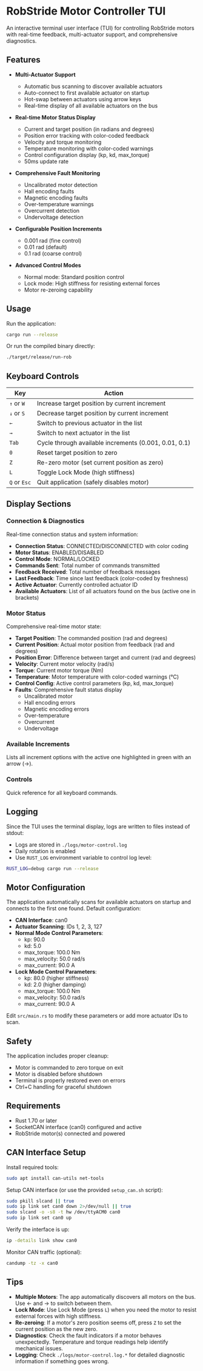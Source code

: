 # RobStride Motor Controller TUI

An interactive terminal user interface (TUI) for controlling RobStride motors with real-time feedback, multi-actuator support, and comprehensive diagnostics.

## Features

- **Multi-Actuator Support**
  - Automatic bus scanning to discover available actuators
  - Auto-connect to first available actuator on startup
  - Hot-swap between actuators using arrow keys
  - Real-time display of all available actuators on the bus

- **Real-time Motor Status Display**
  - Current and target position (in radians and degrees)
  - Position error tracking with color-coded feedback
  - Velocity and torque monitoring
  - Temperature monitoring with color-coded warnings
  - Control configuration display (kp, kd, max_torque)
  - 50ms update rate

- **Comprehensive Fault Monitoring**
  - Uncalibrated motor detection
  - Hall encoding faults
  - Magnetic encoding faults
  - Over-temperature warnings
  - Overcurrent detection
  - Undervoltage detection

- **Configurable Position Increments**
  - 0.001 rad (fine control)
  - 0.01 rad (default)
  - 0.1 rad (coarse control)

- **Advanced Control Modes**
  - Normal mode: Standard position control
  - Lock mode: High stiffness for resisting external forces
  - Motor re-zeroing capability

## Usage

Run the application:

```bash
cargo run --release
```

Or run the compiled binary directly:

```bash
./target/release/run-rob
```

## Keyboard Controls

| Key | Action |
|-----|--------|
| `↑` or `W` | Increase target position by current increment |
| `↓` or `S` | Decrease target position by current increment |
| `←` | Switch to previous actuator in the list |
| `→` | Switch to next actuator in the list |
| `Tab` | Cycle through available increments (0.001, 0.01, 0.1) |
| `0` | Reset target position to zero |
| `Z` | Re-zero motor (set current position as zero) |
| `L` | Toggle Lock Mode (high stiffness) |
| `Q` or `Esc` | Quit application (safely disables motor) |

## Display Sections

### Connection & Diagnostics
Real-time connection status and system information:
- **Connection Status**: CONNECTED/DISCONNECTED with color coding
- **Motor Status**: ENABLED/DISABLED
- **Control Mode**: NORMAL/LOCKED
- **Commands Sent**: Total number of commands transmitted
- **Feedback Received**: Total number of feedback messages
- **Last Feedback**: Time since last feedback (color-coded by freshness)
- **Active Actuator**: Currently controlled actuator ID
- **Available Actuators**: List of all actuators found on the bus (active one in brackets)

### Motor Status
Comprehensive real-time motor state:
- **Target Position**: The commanded position (rad and degrees)
- **Current Position**: Actual motor position from feedback (rad and degrees)
- **Position Error**: Difference between target and current (rad and degrees)
- **Velocity**: Current motor velocity (rad/s)
- **Torque**: Current motor torque (Nm)
- **Temperature**: Motor temperature with color-coded warnings (°C)
- **Control Config**: Active control parameters (kp, kd, max_torque)
- **Faults**: Comprehensive fault status display
  - Uncalibrated motor
  - Hall encoding errors
  - Magnetic encoding errors
  - Over-temperature
  - Overcurrent
  - Undervoltage

### Available Increments
Lists all increment options with the active one highlighted in green with an arrow (→).

### Controls
Quick reference for all keyboard commands.

## Logging

Since the TUI uses the terminal display, logs are written to files instead of stdout:
- Logs are stored in `./logs/motor-control.log`
- Daily rotation is enabled
- Use `RUST_LOG` environment variable to control log level:

```bash
RUST_LOG=debug cargo run --release
```

## Motor Configuration

The application automatically scans for available actuators on startup and connects to the first one found. Default configuration:

- **CAN Interface**: can0
- **Actuator Scanning**: IDs 1, 2, 3, 127
- **Normal Mode Control Parameters**:
  - kp: 90.0
  - kd: 5.0
  - max_torque: 100.0 Nm
  - max_velocity: 50.0 rad/s
  - max_current: 90.0 A
- **Lock Mode Control Parameters**:
  - kp: 80.0 (higher stiffness)
  - kd: 2.0 (higher damping)
  - max_torque: 100.0 Nm
  - max_velocity: 50.0 rad/s
  - max_current: 90.0 A

Edit `src/main.rs` to modify these parameters or add more actuator IDs to scan.

## Safety

The application includes proper cleanup:
- Motor is commanded to zero torque on exit
- Motor is disabled before shutdown
- Terminal is properly restored even on errors
- Ctrl+C handling for graceful shutdown

## Requirements

- Rust 1.70 or later
- SocketCAN interface (can0) configured and active
- RobStride motor(s) connected and powered

## CAN Interface Setup

Install required tools:
```bash
sudo apt install can-utils net-tools
```

Setup CAN interface (or use the provided `setup_can.sh` script):
```bash
sudo pkill slcand || true
sudo ip link set can0 down 2>/dev/null || true
sudo slcand -o -s8 -t hw /dev/ttyACM0 can0
sudo ip link set can0 up
```

Verify the interface is up:
```bash
ip -details link show can0
```

Monitor CAN traffic (optional):
```bash
candump -tz -x can0
```

## Tips

- **Multiple Motors**: The app automatically discovers all motors on the bus. Use ← and → to switch between them.
- **Lock Mode**: Use Lock Mode (press `L`) when you need the motor to resist external forces with high stiffness.
- **Re-zeroing**: If a motor's zero position seems off, press `Z` to set the current position as the new zero.
- **Diagnostics**: Check the fault indicators if a motor behaves unexpectedly. Temperature and torque readings help identify mechanical issues.
- **Logging**: Check `./logs/motor-control.log.*` for detailed diagnostic information if something goes wrong.
